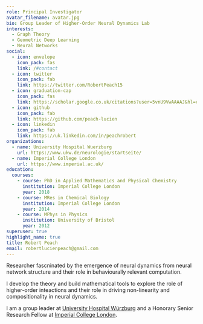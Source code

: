 ```yaml
---
role: Principal Investigator
avatar_filename: avatar.jpg
bio: Group Leader of Higher-Order Neural Dynamics Lab
interests:
  - Graph Theory
  - Geometric Deep Learning
  - Neural Networks
social:
  - icon: envelope
    icon_pack: fas
    link: /#contact
  - icon: twitter
    icon_pack: fab
    link: https://twitter.com/RobertPeach15
  - icon: graduation-cap
    icon_pack: fas
    link: https://scholar.google.co.uk/citations?user=5vnU9VwAAAAJ&hl=en
  - icon: github
    icon_pack: fab
    link: https://github.com/peach-lucien
  - icon: linkedin
    icon_pack: fab
    link: https://uk.linkedin.com/in/peachrobert
organizations:
  - name: University Hospital Wuerzburg
    url: https://www.ukw.de/neurologie/startseite/
  - name: Imperial College London
    url: https://www.imperial.ac.uk/
education:
  courses:
    - course: PhD in Applied Mathematics and Physical Chemistry
      institution: Imperial College London
      year: 2018
    - course: MRes in Chemical Biology
      institution: Imperial College London
      year: 2014
    - course: MPhys in Physics
      institution: University of Bristol
      year: 2012
superuser: true
highlight_name: true
title: Robert Peach
email: robertlucienpeach@gmail.com
---
```

Researcher fascninated by the emergence of neural dynamics from neural network structure and their role in behaviourally relevant computation.

I develop the theory and build mathematical tools to explore the role of higher-order inteactions and their role in driving non-linearity and compositionality in neural dynamics.

I am a group leader at [University Hospital ](https://www.ukw.de/startseite/)[Würzburg](https://www.ukw.de/kliniken-zentren/)[](https://www.ukw.de/startseite/) and a Honorary Senior Research Fellow at [Imperial College London](https://www.imperial.ac.uk/).